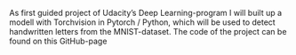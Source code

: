 As first guided project of Udacity’s Deep Learning-program I will built up a modell with Torchvision in Pytorch / Python, which will be used to detect handwritten letters from the MNIST-dataset. 
The code of the project can be found on this GitHub-page 
